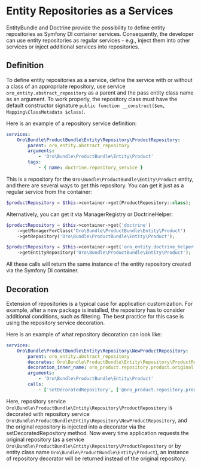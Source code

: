 <a id="dev-entities-repositories"></a>

# Entity Repositories as a Services

EntityBundle and Doctrine provide the possibility to define entity repositories as Symfony DI container services. Consequently, the developer can use entity repositories as regular services - e.g., inject them into other services or inject additional services into repositories.

## Definition

To define entity repositories as a service, define the service with or without a class of an appropriate repository, use service `oro_entity.abstract_repository` as a parent and the pass entity class name as an argument. To work properly, the repository class must have the default constructor signature `public function __construct($em, Mapping\ClassMetadata $class)`.

Here is an example of a repository service definition:

```yaml
services:
    Oro\Bundle\ProductBundle\Entity\Repository\ProductRepository:
        parent: oro_entity.abstract_repository
        arguments:
            - 'Oro\Bundle\ProductBundle\Entity\Product'
        tags:
            - { name: doctrine.repository_service }
```

This is a repository for the `Oro\Bundle\ProductBundle\Entity\Product` entity, and there are several ways to get this repository. You can get it just as a regular service from the container:

```php
$productRepository = $this->container->get(ProductRepository::class);
```

Alternatively, you can get it via ManagerRegistry or DoctrineHelper:

```php
$productRepository = $this->container->get('doctrine')
    ->getManagerForClass('Oro\Bundle\ProductBundle\Entity\Product')
    ->getRepository('Oro\Bundle\ProductBundle\Entity\Product');

$productRepository = $this->container->get('oro_entity.doctrine_helper')
    ->getEntityRepository('Oro\Bundle\ProductBundle\Entity\Product');
```

All these calls will return the same instance of the entity repository created via the Symfony DI container.

## Decoration

Extension of repositories is a typical case for application customization. For example, after a new package is installed, the repository has to consider additional conditions, such as filtering. The best practice for this case is using the repository service decoration.

Here is an example of what repository decoration can look like:

```yaml
services:
    Oro\Bundle\ProductBundle\Entity\Repository\NewProductRepository:
        parent: oro_entity.abstract_repository
        decorates: Oro\Bundle\ProductBundle\Entity\Repository\ProductRepository
        decoration_inner_name: oro_product.repository.product.original
        arguments:
            - 'Oro\Bundle\ProductBundle\Entity\Product'
        calls:
            - ['setDecoratedRepository', ['@oro_product.repository.product.original']]
```

Here, repository service `Oro\Bundle\ProductBundle\Entity\Repository\ProductRepository` is decorated with repository service `Oro\Bundle\ProductBundle\Entity\Repository\NewProductRepository`, and the original repository is injected into a decorator via the setDecoratedRepository method. Now every time application requests the original repository (as a service `Oro\Bundle\ProductBundle\Entity\Repository\ProductRepository` or by entity class name `Oro\Bundle\ProductBundle\Entity\Product`), an instance of repository decorator will be returned instead of the original repository.
